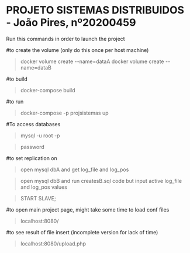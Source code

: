 # PROJETO SISTEMAS DISTRIBUIDOS - João Pires, nº20200459

Run this commands in order to launch the project

#to create the volume
(only do this once per host machine)

>docker volume create --name=dataA
>docker volume create --name=dataB

#to build 

>docker-compose build

#to run 

>docker-compose -p projsistemas  up


#To access databases 

>mysql -u root -p

>password

#to set replication on 

>open mysql dbA and get log_file and log_pos

>open mysql dbB and run createsB.sql code but input active log_file and log_pos values

>START SLAVE;

#to open main project page, might take some time to load conf files

>localhost:8080/

#to see result of file insert (incomplete version for lack of time)

>localhost:8080/upload.php
